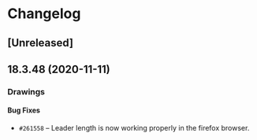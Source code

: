 # Changelog

## [Unreleased]

## 18.3.48 (2020-11-11)

### Drawings

#### Bug Fixes

- `#261558` – Leader length is now working properly in the firefox browser.